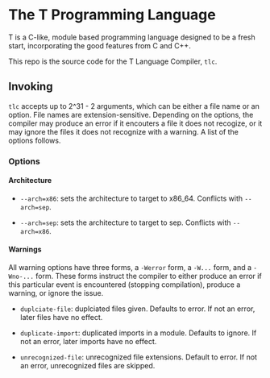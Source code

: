 # The T Programming Language

T is a C-like, module based programming language designed to be a fresh start, incorporating the good features from C and C++.

This repo is the source code for the T Language Compiler, `tlc`.

## Invoking

`tlc` accepts up to 2^31 - 2 arguments, which can be either a file name or an option. File names are extension-sensitive. Depending on the options, the compiler may produce an error if it encouters a file it does not recogize, or it may ignore the files it does not recognize with a warning. A list of the options follows.

### Options

#### Architecture

* `--arch=x86`: sets the architecture to target to x86_64. Conflicts with `--arch=sep`.

* `--arch=sep`: sets the architecture to target to sep. Conflicts with `--arch=x86`.

#### Warnings

All warning options have three forms, a `-Werror` form, a `-W...` form, and a `-Wno-...` form. These forms instruct the compiler to either produce an error if this particular event is encountered (stopping compilation), produce a warning, or ignore the issue.

* `duplciate-file`: duplciated files given. Defaults to error. If not an error, later files have no effect.

* `duplicate-import`: duplicated imports in a module. Defaults to ignore. If not an error, later imports have no effect.

* `unrecognized-file`: unrecognized file extensions. Default to error. If not an error, unrecognized files are skipped.